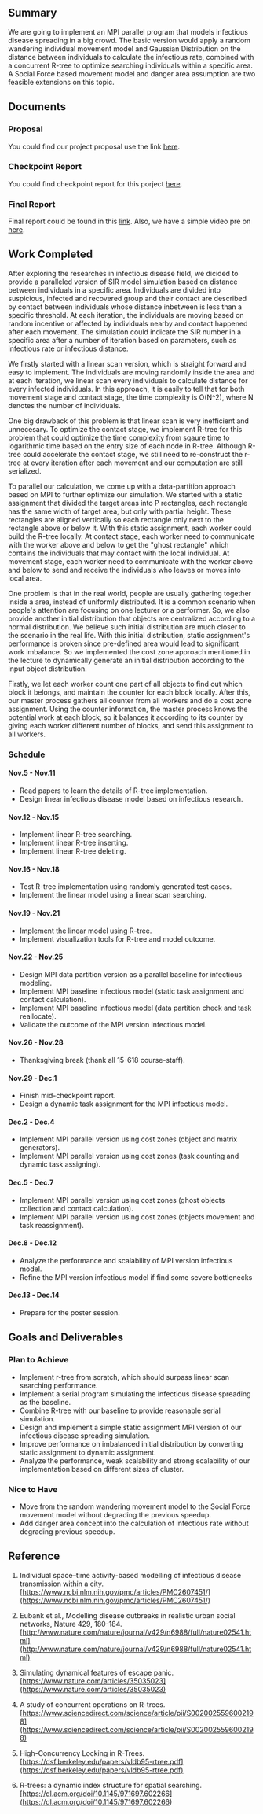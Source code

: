 ## Summary

We are going to implement an MPI parallel program that models infectious disease spreading in a big crowd. The basic version would apply a random wandering individual movement model and Gaussian Distribution on the distance between individuals to calculate the infectious rate, combined with a concurrent R-tree to optimize searching individuals within a specific area. A Social Force based movement model and danger area assumption are two feasible extensions on this topic.


## Documents
### Proposal

You could find our project proposal use the link [here](https://docs.google.com/document/d/1tsleYAoje3bNcmz6uF-RaMOxEU0FN9mPoS9msJkUcrA/edit?usp=sharing).

### Checkpoint Report

You could find checkpoint report for this porject [here](https://docs.google.com/document/d/1BM-jaM9GXgmGWbn2sI7aPPbhSdBLyLSXRcmYJ2oPEDE/edit?usp=sharing).

### Final Report

Final report could be found in this [link](https://www.overleaf.com/read/wcshrqfybwbs). Also, we have a simple video pre on [here](https://youtu.be/exwPxSS-S1k).

## Work Completed
After exploring the researches in infectious disease field, we dicided to provide a paralleled version of SIR model simulation based on distance between individuals in a specific area. Individuals are divided into suspicious, infected and recovered group and their contact are described by contact between individuals whose distance inbetween is less than a specific threshold. At each iteration, the individuals are moving based on random incentive or affected by individuals nearby and contact happened after each movement. The simulation could indicate the SIR number in a specific area after a number of iteration based on parameters, such as infectious rate or infectious distance.

We firstly started with a linear scan version, which is straight forward and easy to implement. The individuals are moving randomly inside the area and at each iteration, we linear scan every individuals to calculate distance for every infected individuals. In this approach, it is easily to tell that for both movement stage and contact stage, the time complexity is O(N^2), where N denotes the number of individuals.

One big drawback of this problem is that linear scan is very inefficient and unnecesary. To optimize the contact stage, we implement R-tree for this problem that could optimize the time complexity from sqaure time to logarithmic time based on the entry size of each node in R-tree. Although R-tree could accelerate the contact stage, we still need to re-construct the r-tree at every iteration after each movement and our computation are still serialized.

To parallel our calculation, we come up with a data-partition approach based on MPI to further optimize our simulation. We started with a static assignment that divided the target areas into P rectangles, each rectangle has the same width of target area, but only with partial height. These rectangles are aligned vertically so each rectangle only next to the rectangle above or below it. With this static assignment, each worker could build the R-tree locally. At contact stage, each worker need to communicate with the worker above and below to get the "ghost rectangle" which contains the individuals that may contact with the local individual. At movement stage, each worker need to communicate with the worker above and below to send and receive the individuals who leaves or moves into local area.

One problem is that in the real world, people are usually gathering together inside a area, instead of uniformly distributed. It is a common scenario when people's attention are focusing on one lecturer or a performer. So, we also provide another initial distribution that objects are centralized according to a normal distribution. We believe such initial distribution are much closer to the scenario in the real life. With this initial distribution, static assignment's performance is broken since pre-defined area would lead to significant work imbalance. So we implemented the cost zone approach mentioned in the lecture to dynamically generate an initial distribution according to the input object distribution.

Firstly, we let each worker count one part of all objects to find out which block it belongs, and maintain the counter for each block locally. After this, our master process gathers all counter from all workers and do a cost zone assignment. Using the counter information, the master process knows the potential work at each block, so it balances it according to its counter by giving each worker different number of blocks, and send this assignment to all workers.

### Schedule

#### Nov.5 - Nov.11
* Read papers to learn the details of R-tree implementation.
* Design linear infectious disease model based on infectious research.

#### Nov.12 - Nov.15
* Implement linear R-tree searching.
* Implement linear R-tree inserting.
* Implement linear R-tree deleting.

#### Nov.16 - Nov.18
* Test R-tree implementation using randomly generated test cases.
* Implement the linear model using a linear scan searching.

#### Nov.19 - Nov.21
* Implement the linear model using R-tree.
* Implement visualization tools for R-tree and model outcome.

#### Nov.22 - Nov.25
* Design MPI data partition version as a parallel baseline for infectious modeling.
* Implement MPI baseline infectious model (static task assignment and contact calculation).
* Implement MPI baseline infectious model (data partition check and task reallocate).
* Validate the outcome of the MPI version infectious model.

#### Nov.26 - Nov.28
* Thanksgiving break (thank all 15-618 course-staff).

#### Nov.29 - Dec.1
* Finish mid-checkpoint report.
* Design a dynamic task assignment for the MPI infectious model.

#### Dec.2 - Dec.4
* Implement MPI parallel version using cost zones (object and matrix generators).
* Implement MPI parallel version using cost zones (task counting and dynamic task assigning).

#### Dec.5 - Dec.7
* Implement MPI parallel version using cost zones (ghost objects collection and contact calculation).
* Implement MPI parallel version using cost zones (objects movement and task reassignment).

#### Dec.8 - Dec.12
* Analyze the performance and scalability of MPI version infectious model.
* Refine the MPI version infectious model if find some severe bottlenecks

#### Dec.13 - Dec.14
* Prepare for the poster session.

## Goals and Deliverables
### Plan to Achieve
* Implement r-tree from scratch, which should surpass linear scan searching performance.
* Implement a serial program simulating the infectious disease spreading as the baseline.
* Combine R-tree with our baseline to provide reasonable serial simulation.
* Design and implement a simple static assignment MPI version of our infectious disease spreading simulation.
* Improve performance on imbalanced initial distribution by converting static assignment to dynamic assignment.
* Analyze the performance, weak scalability and strong scalability of our implementation based on different sizes of cluster.

### Nice to Have
* Move from the random wandering movement model to the Social Force movement model without degrading the previous speedup.
* Add danger area concept into the calculation of infectious rate without degrading previous speedup.



## Reference

1. Individual space–time activity-based modelling of infectious disease transmission within a city. [https://www.ncbi.nlm.nih.gov/pmc/articles/PMC2607451/](https://www.ncbi.nlm.nih.gov/pmc/articles/PMC2607451/)

2. Eubank et al., Modelling disease outbreaks in realistic urban social networks, Nature 429, 180-184. [http://www.nature.com/nature/journal/v429/n6988/full/nature02541.html](http://www.nature.com/nature/journal/v429/n6988/full/nature02541.html)

3. Simulating dynamical features of escape panic. [https://www.nature.com/articles/35035023](https://www.nature.com/articles/35035023)

4. A study of concurrent operations on R-trees. [https://www.sciencedirect.com/science/article/pii/S0020025596002198](https://www.sciencedirect.com/science/article/pii/S0020025596002198)

5. High-Concurrency Locking in R-Trees. [https://dsf.berkeley.edu/papers/vldb95-rtree.pdf](https://dsf.berkeley.edu/papers/vldb95-rtree.pdf)

6. R-trees: a dynamic index structure for spatial searching. [https://dl.acm.org/doi/10.1145/971697.602266] (https://dl.acm.org/doi/10.1145/971697.602266)
